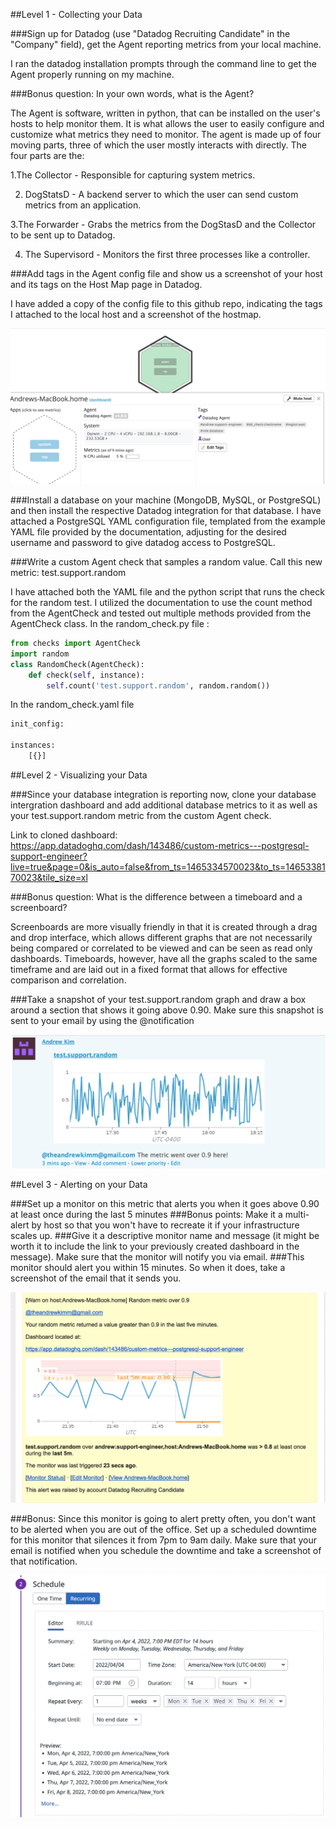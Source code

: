 ##Level 1 - Collecting your Data

###Sign up for Datadog (use "Datadog Recruiting Candidate" in the "Company" field), get the Agent reporting metrics from your local machine.

I ran the datadog installation prompts through the command line to get the Agent properly running on my machine.

###Bonus question: In your own words, what is the Agent?

 The Agent is software, written in python, that can be installed on the user's hosts to help monitor them. It is what allows the user to easily configure and customize what metrics they need to monitor. The agent is made up of four moving parts, three of which the user mostly interacts with directly. The four parts are the:

 1.The Collector - Responsible for capturing system metrics.

 2. DogStatsD - A backend server to which the user can send custom metrics from an application.

 3.The Forwarder - Grabs the metrics from the DogStasD and the Collector to be sent up to Datadog.

 4. The Supervisord - Monitors the first three processes like a controller.

###Add tags in the Agent config file and show us a screenshot of your host and its tags on the Host Map page in Datadog.

I have added a copy of the config file to this github repo, indicating the tags I attached to the local host and a screenshot of the hostmap.

![Host map](/images/Hostmap.png)


###Install a database on your machine (MongoDB, MySQL, or PostgreSQL) and then install the respective Datadog integration for that database.
 I have attached a PostgreSQL YAML configuration file, templated from the example YAML file provided by the documentation, adjusting for the desired username and password to give datadog access to PostgreSQL.


###Write a custom Agent check that samples a random value. Call this new metric: test.support.random

I have attached both the YAML file and the python script that runs the check for the random test.
  I utilized the documentation to use the count method from the AgentCheck and tested out multiple methods provided from the AgentCheck class.
  In the random_check.py file :
```python
from checks import AgentCheck
import random
class RandomCheck(AgentCheck):
    def check(self, instance):
        self.count('test.support.random', random.random())
```
  In the random_check.yaml file

```python
init_config:

instances:
    [{}]
```

##Level 2 - Visualizing your Data

###Since your database integration is reporting now, clone your database intergration dashboard and add additional database metrics to it as well as your test.support.random metric from the custom Agent check.

Link to cloned dashboard:
https://app.datadoghq.com/dash/143486/custom-metrics---postgresql-support-engineer?live=true&page=0&is_auto=false&from_ts=1465334570023&to_ts=1465338170023&tile_size=xl

###Bonus question: What is the difference between a timeboard and a screenboard?

Screenboards are more visually friendly in that it is created through a drag and drop interface, which allows different graphs that are not necessarily being compared or correlated to be viewed and can be seen as read only dashboards. Timeboards, however, have all the graphs scaled to the same timeframe and are laid out in a fixed format that allows for effective comparison and correlation.

###Take a snapshot of your test.support.random graph and draw a box around a section that shows it going above 0.90. Make sure this snapshot is sent to your email by using the @notification

![Random Test snapshot](/images/Random_test.png)


##Level 3 - Alerting on your Data

###Set up a monitor on this metric that alerts you when it goes above 0.90 at least once during the last 5 minutes
###Bonus points: Make it a multi-alert by host so that you won't have to recreate it if your infrastructure scales up.
###Give it a descriptive monitor name and message (it might be worth it to include the link to your previously created dashboard in the message). Make sure that the monitor will notify you via email.
###This monitor should alert you within 15 minutes. So when it does, take a screenshot of the email that it sends you.

![Email alert](/images/email_alert.png)

###Bonus: Since this monitor is going to alert pretty often, you don't want to be alerted when you are out of the office. Set up a scheduled downtime for this monitor that silences it from 7pm to 9am daily. Make sure that your email is notified when you schedule the downtime and take a screenshot of that notification.

![Downtime settings](/images/downtime.png)